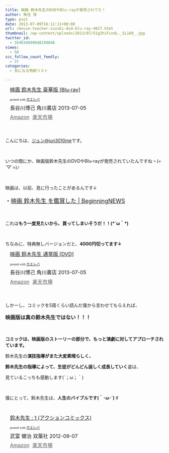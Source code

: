 ```yaml
---
title: 映画 鈴木先生のDVDやBlu-rayが発売されてた！
author: 魚住 惇
type: post
date: 2013-07-09T16:12:11+00:00
url: /movie-teacher-suzuki-dvd-blu-ray-4027.html
thumbnail: /wp-content/uploads/2013/07/51g2hiFindL._SL160_.jpg
twitter_id:
  - 354634099048194048
views:
  - 58
scc_follow_count_feedly:
  - 37
categories:
  - 気になる物欲リスト

---
```

<div class="kaerebalink-box" style="text-align: left; padding-bottom: 20px; font-size: medium; /zoom: 1; overflow: hidden;">
  <div class="kaerebalink-image" style="float: left; margin: 0 15px 10px 0;">
    <a href="http://www.amazon.co.jp/exec/obidos/ASIN/B00C5XETL6/jn050191-22/ref=nosim/" rel="nofollow" target="_blank"><img decoding="async" style="border: none;" src="http://ecx.images-amazon.com/images/I/51g2hiFindL._SL160_.jpg" alt="" /></a>
  </div>
  <div class="kaerebalink-info" style="line-height: 120%; /zoom: 1; overflow: hidden;">
    <div class="kaerebalink-name" style="margin-bottom: 10px; line-height: 120%;">
      <a href="http://www.amazon.co.jp/exec/obidos/ASIN/B00C5XETL6/jn050191-22/ref=nosim/" rel="nofollow" target="_blank">映画 鈴木先生 豪華版 [Blu-ray]</a></p>
      <div class="kaerebalink-powered-date" style="font-size: 8pt; margin-top: 5px; font-family: verdana; line-height: 120%;">
        posted with <a href="http://kaereba.com" target="_blank">カエレバ</a>
      </div>
    </div>
    <div class="kaerebalink-detail" style="margin-bottom: 5px;">
      長谷川博己 角川書店 2013-07-05
    </div>
    <div class="kaerebalink-link1" style="margin-top: 10px; opacity: .70; filter: alpha(opacity=70);">
      <div class="shoplinkamazon" style="display: inline; margin-right: 5px;">
        <a title="アマゾン" href="http://www.amazon.co.jp/gp/search?keywords=%8D%8B%89%D8%94%C5&__mk_ja_JP=%83J%83%5E%83J%83i&tag=jn050191-22" rel="nofollow" target="_blank">Amazon</a>
      </div>
      <div class="shoplinkrakuten" style="display: inline; margin-right: 5px;">
        <a title="楽天市場" href="http://hb.afl.rakuten.co.jp/hgc/0b392da9.3aef67b4.0b392daa.d09d4b3c/?pc=http%3A%2F%2Fsearch.rakuten.co.jp%2Fsearch%2Fmall%2F%25E8%25B1%25AA%25E8%258F%25AF%25E7%2589%2588%2F-%2Ff.1-p.1-s.1-sf.0-st.A-v.2%3Fx%3D0%26scid%3Daf_ich_link_urltxt%26m%3Dhttp%3A%2F%2Fm.rakuten.co.jp%2F" rel="nofollow" target="_blank">楽天市場</a>
      </div>
    </div>
  </div>
  <div class="booklink-footer" style="clear: left;">
     
  </div>
</div>

<!--more-->

こんにちは、[ジュン@jun3010me][1]です。

 

いつの間にか、映画版鈴木先生のDVDやBlu-rayが発売されていたんですねヽ(=´▽\`=)ﾉ

 

映画は、以前、見に行ったことがあるんです↓

<p style="font-size: 18px;">
  ・<a rel="nofollow" href="http://192.168.11.200:8000/eiga-suzukisensei-1760.html" target="_blank">映画 鈴木先生 を鑑賞した | BeginningNEWS</a>
</p>

 

これは**もう一度見たいから、買ってしまいそうだ！！(\*´ω｀\*)**

 

ちなみに、特典無しバージョンだと、**4000円切ってます↓**

<div class="kaerebalink-box" style="text-align: left; padding-bottom: 20px; font-size: medium; /zoom: 1; overflow: hidden;">
  <div class="kaerebalink-image" style="float: left; margin: 0 15px 10px 0;">
    <a href="http://www.amazon.co.jp/exec/obidos/ASIN/B00C5XETIY/jn050191-22/ref=nosim/" rel="nofollow" target="_blank"><img decoding="async" style="border: none;" src="http://ecx.images-amazon.com/images/I/51cmIE889yL._SL160_.jpg" alt="" /></a>
  </div>
  <div class="kaerebalink-info" style="line-height: 120%; /zoom: 1; overflow: hidden;">
    <div class="kaerebalink-name" style="margin-bottom: 10px; line-height: 120%;">
      <a href="http://www.amazon.co.jp/exec/obidos/ASIN/B00C5XETIY/jn050191-22/ref=nosim/" rel="nofollow" target="_blank">映画 鈴木先生 通常版 [DVD]</a></p>
      <div class="kaerebalink-powered-date" style="font-size: 8pt; margin-top: 5px; font-family: verdana; line-height: 120%;">
        posted with <a href="http://kaereba.com" target="_blank">カエレバ</a>
      </div>
    </div>
    <div class="kaerebalink-detail" style="margin-bottom: 5px;">
      長谷川博己 角川書店 2013-07-05
    </div>
    <div class="kaerebalink-link1" style="margin-top: 10px; opacity: .70; filter: alpha(opacity=70);">
      <div class="shoplinkamazon" style="display: inline; margin-right: 5px;">
        <a title="アマゾン" href="http://www.amazon.co.jp/gp/search?keywords=%92%CA%8F%ED%94%C5%20%97%E9%96%D8%90%E6%90%B6&__mk_ja_JP=%83J%83%5E%83J%83i&tag=jn050191-22" rel="nofollow" target="_blank">Amazon</a>
      </div>
      <div class="shoplinkrakuten" style="display: inline; margin-right: 5px;">
        <a title="楽天市場" href="http://hb.afl.rakuten.co.jp/hgc/0b392da9.3aef67b4.0b392daa.d09d4b3c/?pc=http%3A%2F%2Fsearch.rakuten.co.jp%2Fsearch%2Fmall%2F%25E9%2580%259A%25E5%25B8%25B8%25E7%2589%2588%2520%25E9%2588%25B4%25E6%259C%25A8%25E5%2585%2588%25E7%2594%259F%2F-%2Ff.1-p.1-s.1-sf.0-st.A-v.2%3Fx%3D0%26scid%3Daf_ich_link_urltxt%26m%3Dhttp%3A%2F%2Fm.rakuten.co.jp%2F" rel="nofollow" target="_blank">楽天市場</a>
      </div>
    </div>
  </div>
  <div class="booklink-footer" style="clear: left;">
     
  </div>
</div>

しかーし、コミックを5周くらい読んだ僕から言わせてもらえれば、

<p style="font-size: 16px;">
  <b>映画版は真の鈴木先生ではない！！！</b>
</p>

 

**コミックは、映画版のストーリーの部分で、もっと演劇に対してアプローチされています。**

鈴木先生の**演技指導がまた大変素晴らしく、**

**鈴木先生の指導によって、生徒がどんどん逞しく成長していく**姿は、

見ているこっちも感動します(´；ω；｀)

 

僕にとって、鈴木先生は、**人生のバイブルです(｀･ω･´)ゞ**

 

<div class="kaerebalink-box" style="text-align: left; padding-bottom: 20px; font-size: medium; /zoom: 1; overflow: hidden;">
  <div class="kaerebalink-image" style="float: left; margin: 0 15px 10px 0;">
    <a href="http://www.amazon.co.jp/exec/obidos/ASIN/B009DYOD3Y/jn050191-22/ref=nosim/" rel="nofollow" target="_blank"><img decoding="async" style="border: none;" src="http://ecx.images-amazon.com/images/I/516y%2BRUZiEL._SL160_.jpg" alt="" /></a>
  </div>
  <div class="kaerebalink-info" style="line-height: 120%; /zoom: 1; overflow: hidden;">
    <div class="kaerebalink-name" style="margin-bottom: 10px; line-height: 120%;">
      <a href="http://www.amazon.co.jp/exec/obidos/ASIN/B009DYOD3Y/jn050191-22/ref=nosim/" rel="nofollow" target="_blank">鈴木先生 : 1 (アクションコミックス)</a></p>
      <div class="kaerebalink-powered-date" style="font-size: 8pt; margin-top: 5px; font-family: verdana; line-height: 120%;">
        posted with <a href="http://kaereba.com" target="_blank">カエレバ</a>
      </div>
    </div>
    <div class="kaerebalink-detail" style="margin-bottom: 5px;">
      武富 健治 双葉社 2012-09-07
    </div>
    <div class="kaerebalink-link1" style="margin-top: 10px; opacity: .70; filter: alpha(opacity=70);">
      <div class="shoplinkamazon" style="display: inline; margin-right: 5px;">
        <a title="アマゾン" href="http://www.amazon.co.jp/gp/search?keywords=%83A%83N%83V%83%87%83%93%83R%83%7E%83b%83N%83X&__mk_ja_JP=%83J%83%5E%83J%83i&tag=jn050191-22" rel="nofollow" target="_blank">Amazon</a>
      </div>
      <div class="shoplinkrakuten" style="display: inline; margin-right: 5px;">
        <a title="楽天市場" href="http://hb.afl.rakuten.co.jp/hgc/0b392da9.3aef67b4.0b392daa.d09d4b3c/?pc=http%3A%2F%2Fsearch.rakuten.co.jp%2Fsearch%2Fmall%2F%25E3%2582%25A2%25E3%2582%25AF%25E3%2582%25B7%25E3%2583%25A7%25E3%2583%25B3%25E3%2582%25B3%25E3%2583%259F%25E3%2583%2583%25E3%2582%25AF%25E3%2582%25B9%2F-%2Ff.1-p.1-s.1-sf.0-st.A-v.2%3Fx%3D0%26scid%3Daf_ich_link_urltxt%26m%3Dhttp%3A%2F%2Fm.rakuten.co.jp%2F" rel="nofollow" target="_blank">楽天市場</a>
      </div>
    </div>
  </div>
  <div class="booklink-footer" style="clear: left;">
     
  </div>
</div>

 [1]: https://twitter.com/jun3010me